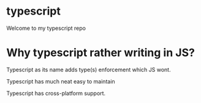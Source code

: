 # typescript
Welcome to my typescript repo

<h1>Why typescript rather writing in JS?</h1>
<p>Typescript as its name adds type(s) enforcement which JS wont.</p>
<p>Typescript has much neat easy to maintain</p>
<p>Typescript has cross-platform support.</p>
